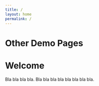 ```yaml
---
title: /
layout: home
permalink: /
---
```


# Other Demo Pages
# Welcome

Bla bla bla bla. Bla bla bla bla bla bla bla bla.

